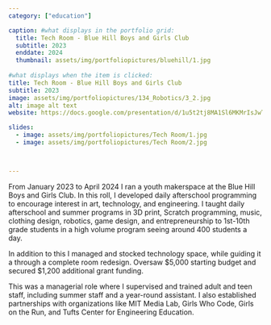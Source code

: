 ```yaml
---
category: ["education"]

caption: #what displays in the portfolio grid:
  title: Tech Room - Blue Hill Boys and Girls Club 
  subtitle: 2023
  enddate: 2024
  thumbnail: assets/img/portfoliopictures/bluehill/1.jpg
  
#what displays when the item is clicked:
title: Tech Room - Blue Hill Boys and Girls Club 
subtitle: 2023
image: assets/img/portfoliopictures/134_Robotics/3_2.jpg
alt: image alt text
website: https://docs.google.com/presentation/d/1u5t2tj8MA1Sl6MKMrIsJwTVW6ZU2_6Js_gPGVR44OEU/edit?usp=sharing

slides:
  - image: assets/img/portfoliopictures/Tech Room/1.jpg
  - image: assets/img/portfoliopictures/Tech Room/2.jpg



---
```


From January 2023 to April 2024 I ran a youth makerspace at the Blue Hill Boys and Girls Club. In this roll, I developed daily afterschool programming to encourage interest in art, technology, and engineering. I taught daily afterschool and summer programs in 3D print, Scratch programming, music, clothing design, robotics, game design, and entrepreneurship to 1st-10th grade students in a high volume program seeing around 400 students a day. 

In addition to this I managed and stocked technology space, while guiding it a through a complete room redesign. Oversaw $5,000 starting budget and secured $1,200 additional grant funding. 

This was a managerial role where I supervised and trained adult and teen staff, including summer staff and a year-round assistant. I also established partnerships with organizations like MIT Media Lab, Girls Who Code, Girls on the Run, and Tufts Center for Engineering Education.
